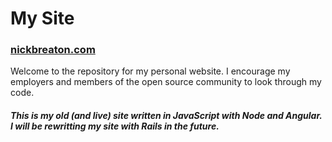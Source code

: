 My Site
=======

### [nickbreaton.com](http://nickbreaton.com)

Welcome to the repository for my personal website. I encourage my employers and members of the open source community to look through my code.

##### This is my old (and live) site written in JavaScript with Node and Angular. I will be rewritting my site with Rails in the future.
